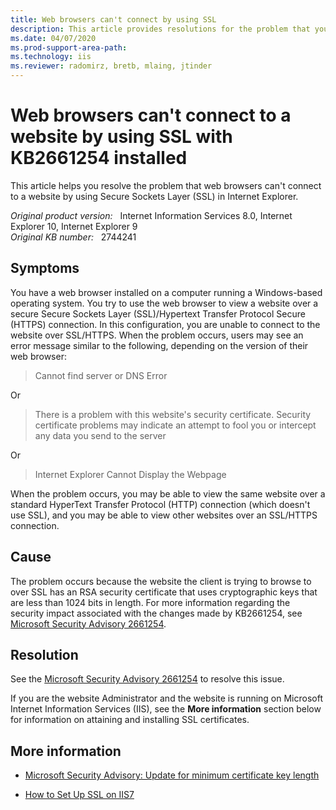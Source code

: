 ```yaml
---
title: Web browsers can't connect by using SSL
description: This article provides resolutions for the problem that you cannot use a web browser to view a website by using SSL after KB2661254 is installed. 
ms.date: 04/07/2020
ms.prod-support-area-path: 
ms.technology: iis
ms.reviewer: radomirz, bretb, mlaing, jtinder
---
```

# Web browsers can't connect to a website by using SSL with KB2661254 installed

This article helps you resolve the problem that web browsers can't connect to a website by using Secure Sockets Layer (SSL) in Internet Explorer.

_Original product version:_ &nbsp; Internet Information Services 8.0, Internet Explorer 10, Internet Explorer 9  
_Original KB number:_ &nbsp; 2744241

## Symptoms

You have a web browser installed on a computer running a Windows-based operating system. You try to use the web browser to view a website over a secure Secure Sockets Layer (SSL)/Hypertext Transfer Protocol Secure (HTTPS) connection. In this configuration, you are unable to connect to the website over SSL/HTTPS. When the problem occurs, users may see an error message similar to the following, depending on the version of their web browser:

> Cannot find server or DNS Error

Or

> There is a problem with this website's security certificate. Security certificate problems may indicate an attempt to fool you or intercept any data you send to the server

Or

> Internet Explorer Cannot Display the Webpage

When the problem occurs, you may be able to view the same website over a standard HyperText Transfer Protocol (HTTP) connection (which doesn't use SSL), and you may be able to view other websites over an SSL/HTTPS connection.

## Cause

The problem occurs because the website the client is trying to browse to over SSL has an RSA security certificate that uses cryptographic keys that are less than 1024 bits in length. For more information regarding the security impact associated with the changes made by KB2661254, see [Microsoft Security Advisory 2661254](/security-updates/SecurityAdvisories/2012/2661254).

## Resolution

See the [Microsoft Security Advisory 2661254](/security-updates/SecurityAdvisories/2012/2661254) to resolve this issue.

If you are the website Administrator and the website is running on Microsoft Internet Information Services (IIS), see the **More information** section below for information on attaining and installing SSL certificates.

## More information

- [Microsoft Security Advisory: Update for minimum certificate key length](/security-updates/SecurityAdvisories/2012/2661254)

- [How to Set Up SSL on IIS7](/iis/manage/configuring-security/how-to-set-up-ssl-on-iis)
